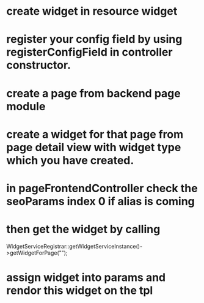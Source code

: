 # create widget in resource widget

# register your config field by using registerConfigField in controller constructor.


# create a page from backend page module

# create a widget for that page from page detail view with widget type which you have created.


# in pageFrontendController check the seoParams index 0 if alias is coming

# then get the widget by calling

WidgetServiceRegistrar::getWidgetServiceInstance()->getWidgetForPage("<widgettype>");

# assign widget into params and  rendor this widget on the tpl